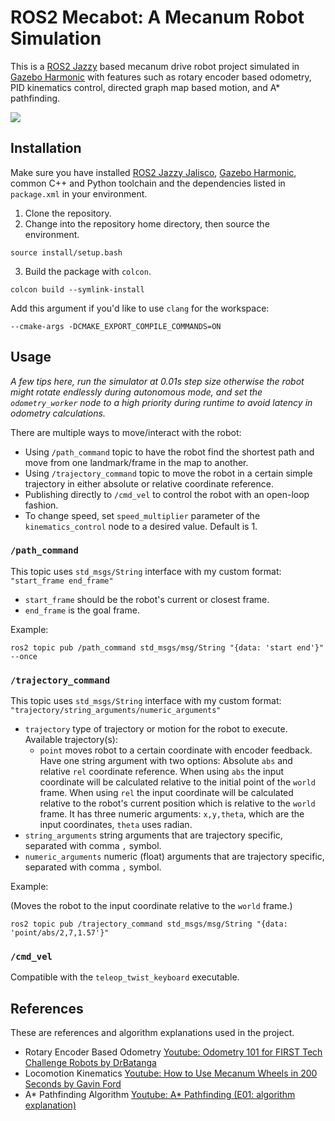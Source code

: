 # ROS2 Mecabot: A Mecanum Robot Simulation

This is a [ROS2 Jazzy](https://docs.ros.org/en/jazzy/index.html) based mecanum drive robot project simulated in [Gazebo Harmonic](https://gazebosim.org/docs/harmonic/getstarted/) with features such as rotary encoder based odometry, PID kinematics control, directed graph map based motion, and A* pathfinding.

![](media/demo.gif)

## Installation

Make sure you have installed [ROS2 Jazzy Jalisco](https://docs.ros.org/en/jazzy/index.html), [Gazebo Harmonic](https://gazebosim.org/docs/harmonic/getstarted/), common C++ and Python toolchain and the dependencies listed in `package.xml` in your environment.

1. Clone the repository.
2. Change into the repository home directory, then source the environment.

```
source install/setup.bash
```

3. Build the package with `colcon`.

```
colcon build --symlink-install
```

Add this argument if you'd like to use `clang` for the workspace:

```
--cmake-args -DCMAKE_EXPORT_COMPILE_COMMANDS=ON
```

## Usage

*A few tips here, run the simulator at 0.01s step size otherwise the robot might rotate endlessly during autonomous mode, and set the `odometry_worker` node to a high priority during runtime to avoid latency in odometry calculations.*

There are multiple ways to move/interact with the robot:

* Using `/path_command` topic to have the robot find the shortest path and move from one landmark/frame in the map to another.
* Using `/trajectory_command` topic to move the robot in a certain simple trajectory in either absolute or relative coordinate reference.
* Publishing directly to `/cmd_vel` to control the robot with an open-loop fashion.
* To change speed, set `speed_multiplier` parameter of the `kinematics_control` node to a desired value. Default is 1.

### `/path_command`

This topic uses `std_msgs/String` interface with my custom format: `"start_frame end_frame"`

* `start_frame` should be the robot's current or closest frame.
* `end_frame` is the goal frame.

Example:

```
ros2 topic pub /path_command std_msgs/msg/String "{data: 'start end'}" --once
```

### `/trajectory_command`

This topic uses `std_msgs/String` interface with my custom format: `"trajectory/string_arguments/numeric_arguments"`

* `trajectory` type of trajectory or motion for the robot to execute. Available trajectory(s):
  * `point` moves robot to a certain coordinate with encoder feedback. Have one string argument with two options: Absolute `abs` and relative `rel` coordinate reference. When using `abs` the input coordinate will be calculated relative to the initial point of the `world` frame. When using `rel` the input coordinate will be calculated relative to the robot's current position which is relative to the `world` frame. It has three numeric arguments: `x,y,theta`, which are the input coordinates, `theta` uses radian.
* `string_arguments` string arguments that are trajectory specific, separated with comma `,` symbol.
* `numeric_arguments` numeric (float) arguments that are trajectory specific, separated with comma `,` symbol.

Example:

(Moves the robot to the input coordinate relative to the `world` frame.)

```
ros2 topic pub /trajectory_command std_msgs/msg/String "{data: 'point/abs/2,7,1.57'}"
```

### `/cmd_vel`

Compatible with the `teleop_twist_keyboard` executable.

## References

These are references and algorithm explanations used in the project.

* Rotary Encoder Based Odometry [Youtube: Odometry 101 for FIRST Tech Challenge Robots by DrBatanga](https://youtu.be/Av9ZMjS--gY?si=f_gCDkorZMCKaEdP) <br>
* Locomotion Kinematics [Youtube: How to Use Mecanum Wheels in 200 Seconds by Gavin Ford](https://youtu.be/gnSW2QpkGXQ?si=ZigLoyJ6pj0cPHlQ) <br>
* A* Pathfinding Algorithm [Youtube: A* Pathfinding (E01: algorithm explanation)](https://youtu.be/-L-WgKMFuhE?si=UXPzRJ-5tqCyta3h)

